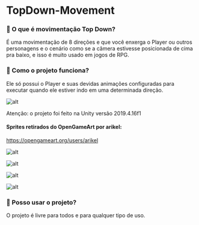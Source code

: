 # TopDown-Movement

### 🤔 O que é movimentação Top Down?
É uma movimentação de 8 direções e que você enxerga o Player ou outros personagens e o cenário como se a câmera estivesse posicionada de cima pra baixo, e isso é muito usado em jogos de RPG.

### 🤔 Como o projeto funciona?
Ele só possui o Player e suas devidas animações configuradas para executar quando ele estiver indo em uma determinada direção.

![alt](https://github.com/Neyuriki/TopDown-Movement/blob/main/Demonstration.gif)

Atenção: o projeto foi feito na Unity versão 2019.4.16f1

#### Sprites retirados do OpenGameArt por arikel:
https://opengameart.org/users/arikel

![alt](https://github.com/Neyuriki/TopDown-Movement/blob/main/Assets/Sprites/Player/Player%20run%20up.png)

![alt](https://github.com/Neyuriki/TopDown-Movement/blob/main/Assets/Sprites/Player/Player%20run%20down.png)

![alt](https://github.com/Neyuriki/TopDown-Movement/blob/main/Assets/Sprites/Player/Player%20run%20right.png)

![alt](https://github.com/Neyuriki/TopDown-Movement/blob/main/Assets/Sprites/Player/Player%20run%20left.png)

### 🤔 Posso usar o projeto?
O projeto é livre para todos e para qualquer tipo de uso.
